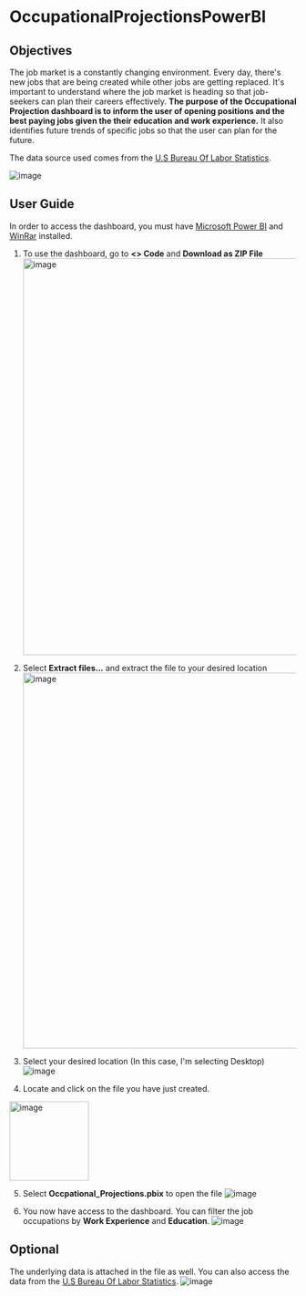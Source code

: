 # OccupationalProjectionsPowerBI

## Objectives
The job market is a constantly changing environment. Every day, there's new jobs that are being created while other jobs are getting replaced. It's important to understand where the job market is heading so that job-seekers can plan their careers effectively. **The purpose of the Occupational Projection dashboard is to inform the user of opening positions and the best paying jobs given the their education and work experience.** It also identifies future trends of specific jobs so that the user can plan for the future.

The data source used comes from the [U.S Bureau Of Labor Statistics](https://data.bls.gov/projections/occupationProj).

![image](https://github.com/Duckgon/OccupationalProjectionsPowerBI/assets/116478806/6cf7c295-7255-4012-885e-44f14aa042a1)


## User Guide

In order to access the dashboard, you must have [Microsoft Power BI](https://powerbi.microsoft.com/en-us/) and [WinRar](https://www.win-rar.com/start.html?&L=0)
installed.

1. To use the dashboard, go to **<> Code** and **Download as ZIP File** <img width="696" alt="image" src="https://github.com/Duckgon/OccupationalProjectionsPowerBI/assets/116478806/a19149cb-0d74-439e-ae58-4d74e894d5d7">


2. Select **Extract files...** and extract the file to your desired location <img width="659" alt="image" src="https://github.com/Duckgon/OccupationalProjectionsPowerBI/assets/116478806/461cd3cb-adad-4fa7-9685-c492281cb6af">


3. Select your desired location (In this case, I'm selecting Desktop)![image](https://github.com/Duckgon/OccupationalProjectionsPowerBI/assets/116478806/f06ebf1a-c150-4506-b419-ee94760c3a8c)


4. Locate and click on the file you have just created.
<img width="139" alt="image" src="https://github.com/Duckgon/OccupationalProjectionsPowerBI/assets/116478806/3ac340bb-31d8-43bb-bf87-4d5abb35911e">

5. Select **Occpational_Projections.pbix** to open the file
![image](https://github.com/Duckgon/OccupationalProjectionsPowerBI/assets/116478806/5ef0637f-beed-4b99-832a-2c085cd93e7d)

6. You now have access to the dashboard. You can filter the job occupations by **Work Experience** and **Education**. ![image](https://github.com/Duckgon/OccupationalProjectionsPowerBI/assets/116478806/cf91589d-67df-437f-9374-335605bb4717)

## Optional

The underlying data is attached in the file as well. You can also access the data from the [U.S Bureau Of Labor Statistics](https://data.bls.gov/projections/occupationProj).
![image](https://github.com/Duckgon/OccupationalProjectionsPowerBI/assets/116478806/d58e493c-2bd1-41d0-b8ba-e771fbb02647)




